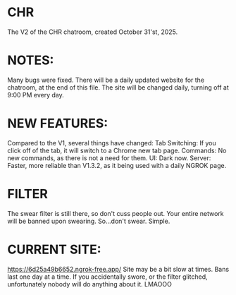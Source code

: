 # CHR
The V2 of the CHR chatroom, created October 31'st, 2025.
# NOTES:
Many bugs were fixed. There will be a daily updated website for the chatroom, at the end of this file.
The site will be changed daily, turning off at 9:00 PM every day. 
# NEW FEATURES:
Compared to the V1, several things have changed:
Tab Switching: If you click off of the tab, it will switch to a Chrome new tab page.
Commands: No new commands, as there is not a need for them.
UI: Dark now.
Server: Faster, more reliable than V1.3.2, as it being used with a daily NGROK page.
# FILTER
The swear filter is still there, so don't cuss people out. Your entire network will be banned upon swearing. So...don't swear. Simple.
# CURRENT SITE:
https://6d25a49b6652.ngrok-free.app/
Site may be a bit slow at times.
Bans last one day at a time. If you accidentally swore, or the filter glitched, unfortunately nobody will do anything about it. LMAOOO
